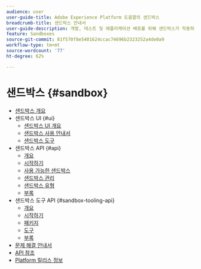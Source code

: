 ```yaml
---
audience: user
user-guide-title: Adobe Experience Platform 도움말의 샌드박스
breadcrumb-title: 샌드박스 안내서
user-guide-description: 개발, 테스트 및 애플리케이션 배포를 위해 샌드박스가 작동하는 방식과 플랫폼 인스턴스를 가상 환경으로 분할하는 방식을 살펴보십시오.
feature: Sandboxes
source-git-commit: 81f570f8e5401624ccac74696b2323252a4de0a9
workflow-type: tm+mt
source-wordcount: '77'
ht-degree: 62%

---
```



# 샌드박스 {#sandbox}

* [샌드박스 개요](home.md)
* 샌드박스 UI {#ui}
   * [샌드박스 UI 개요](ui/overview.md)
   * [샌드박스 사용 안내서](ui/user-guide.md)
   * [샌드박스 도구](ui/sandbox-tooling.md)
* 샌드박스 API {#api}
   * [개요](api/overview.md)
   * [시작하기](api/getting-started.md)
   * [사용 가능한 샌드박스](api/available.md)
   * [샌드박스 관리](api/sandboxes.md)
   * [샌드박스 유형](api/types.md)
   * [부록](api/appendix.md)
* 샌드박스 도구 API {#sandbox-tooling-api}
   * [개요](sandbox-tooling-api/overview.md)
   * [시작하기](sandbox-tooling-api/getting-started.md)
   * [패키지](sandbox-tooling-api/packages.md)
   * [도구](sandbox-tooling-api/tools.md)
   * [부록](sandbox-tooling-api/appendix.md)
* [문제 해결 안내서](troubleshooting-guide.md)
* [API 참조](https://www.adobe.io/experience-platform-apis/references/sandbox)
* [Platform 릴리스 정보](https://www.adobe.com/go/platform-release-notes-kr)